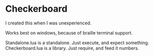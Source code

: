 # Checkerboard
I created this when I was unexperienced.    

Works best on windows, because of braille terminal support.  

Standalone.lua is a standalone. Just execute, and expect something.  
Checkerboard.lua is a library. Just require, and feed it numbers.
